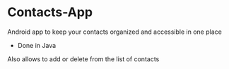 # Contacts-App

Android app to keep your contacts organized and accessible in one place

- Done in Java


Also allows to add or delete from the list of contacts










